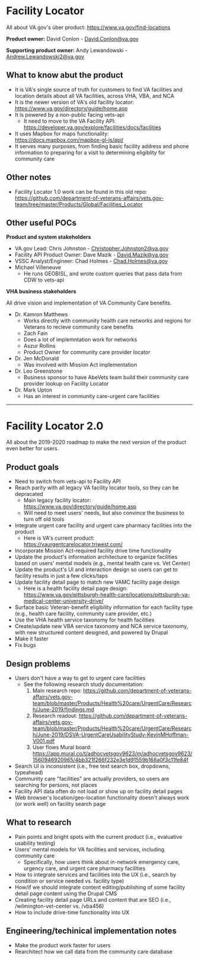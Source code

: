 # Facility Locator

All about VA.gov's über product: <https://www.va.gov/find-locations>

**Product owner:** David Conlon - <David.Conlon@va.gov>

**Supporting product owner:** Andy Lewandowski - <Andrew.Lewandowski2@va.gov>

## What to know abut the product

- It is VA's single source of truth for customers to find VA facilities and location details about all VA facilities, across VHA, VBA, and NCA
- It is the newer version of VA's old facility locator: <https://www.va.gov/directory/guide/home.asp>
- It is powered by a non-public facing vets-api
  - It need to move to the VA Facility API: <https://developer.va.gov/explore/facilities/docs/facilities>
- It uses Mapbox for maps functionality: <https://docs.mapbox.com/mapbox-gl-js/api/>
- It serves many purposes, from finding basic facility address and phone information to preparing for a visit to determining eligiblity for community care

## Other notes

- Facility Locator 1.0 work can be found in this old repo: <https://github.com/department-of-veterans-affairs/vets.gov-team/tree/master/Products/Global/Facilities_Locator>

## Other useful POCs

**Product and system stakeholders**

- VA.gov Lead: Chris Johnston - <Christopher.Johnston2@va.gov>
- Facility API Product Owner: Dave Mazik - <David.Mazik@va.gov>
- VSSC Analyst/Engineer: Chad Holmes - <Chad.Holmes@va.gov>
- Michael Villeneuve
  - He runs GEOBISL, and wrote custom queries that pass data from CDW to vets-api

**VHA business stakeholders**

All drive vision and implementation of VA Community Care benefits.

- Dr. Kamron Matthews
  - Works directly with community health care networks and regions for Veterans to recieve community care benefits
  - Zach Fain
   - Does a lot of implemntation work for networks
  - Aszur Rollins
   - Product Owner for community care provider locator
- Dr. Jen McDonald
  - Was involved with Mission Act implementation
- Dr. Leo Greenstone
  - Business sponsor to have AbeVets team build their community care provider lookup on Facility Locator
- Dr. Mark Upton
  - Has an interest in community care-urgent care facilities

-----
# Facility Locator 2.0

All about the 2019-2020 roadmap to make the next version of the product even better for users.

## Product goals
- Need to switch from vets-api to Facility API
- Reach parity with all legacy VA facility locator tools, so they can be depracated
  - Main legacy facility locator: https://www.va.gov/directory/guide/home.asp
  - Will need to  meet users' needs, but also convince the business to turn off old tools
- Integrate urgent care facility and urgent care pharmacy facilities into the product
  - Here is VA's current product: <https://vaurgentcarelocator.triwest.com/>
- Incorporate Mission Act-required facility drive time functionality
- Update the product's information architecture to organize facilities based on users' mental models (e.g., mental health care vs. Vet Center)
- Update the product's UI and interaction design so users can get to facility results in just a few clicks/taps
- Update facility detail page to match new VAMC facility page design
  - Here is a health facility detail page design: <https://www.va.gov/pittsburgh-health-care/locations/pittsburgh-va-medical-center-university-drive/>
- Surface basic Veteran-benefit eligibility information for each facility type (e.g., health care facility, community care provider, etc.)
- Use the VHA health service taxonomy for health facilities
- Create/update new VBA service taxonomy and NCA service taxonomy, with new structured content designed, and powered by Drupal
- Make it faster
- Fix bugs

## Design problems
- Users don't have a way to get to urgent care facilities
  - See the following research study documentation:
    1. Main research repo: <https://github.com/department-of-veterans-affairs/vets.gov-team/blob/master/Products/Health%20care/UrgentCare/Research/June-2019/findings.md>
    2. Research readout: <https://github.com/department-of-veterans-affairs/vets.gov-team/blob/master/Products/Health%20care/UrgentCare/Research/June-2019/DSVA-UrgentCareUsabilityStudy-KevinMHoffman-V001.pdf>
    3. User flows Mural board: <https://app.mural.co/t/adhocvetsgov9623/m/adhocvetsgov9623/1560946920965/4bb321f266f232e3e1d91559b168a0f3c11fe84f>
- Search UI is inconsistent (i.e., free text search box, dropdowns, typeahead)
- Community care "facilities" are actually providers, so users are searching for persons, not places
- Facility API data often do not load or show up on facility detail pages
- Web browser's location/geo-location functionality doesn't always work (or work well) on facility search page

## What to research
- Pain points and bright spots with the current product (i.e., evaluative usability testing)
- Users' mental models for VA facilities and services, including community care
  - Specifically, how users think about in-network emergency care, urgency care, and urgent care pharmacy facilities
- How to integrate services and facilities into the UX (i.e., search by condition or service needed vs. facility type)
- How/if we should integrate content editing/publishing of some facility detail page content using the Drupal CMS
- Creating facility detail page URLs and content that are SEO (i.e., /wilmington-vet-center vs. /vba456)
- How to include drive-time functionality into UX

## Engineering/techinical implementation notes
- Make the product work faster for users
- Rearchitect how we call data from the community care database
